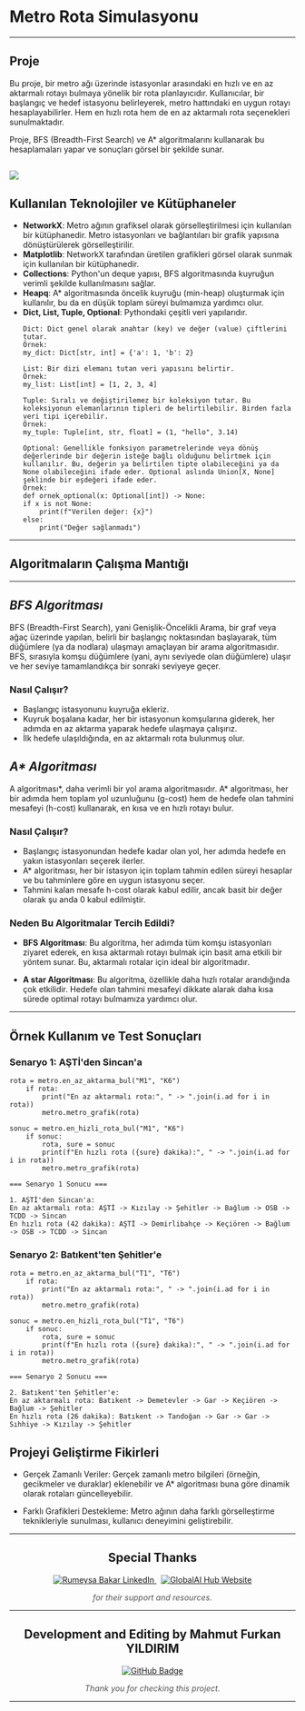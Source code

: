 # Metro Rota Simulasyonu
---
Proje
---
Bu proje, bir metro ağı üzerinde istasyonlar arasındaki en hızlı ve en az aktarmalı rotayı bulmaya yönelik bir rota planlayıcıdır. Kullanıcılar, bir başlangıç ve hedef istasyonu belirleyerek, metro hattındaki en uygun rotayı hesaplayabilirler. Hem en hızlı rota hem de en az aktarmalı rota seçenekleri sunulmaktadır.

Proje, BFS (Breadth-First Search) ve A* algoritmalarını kullanarak bu hesaplamaları yapar ve sonuçları görsel bir şekilde sunar.

![](https://komarev.com/ghpvc/?username=MahmutFurkanYildirim)
---
## Kullanılan Teknolojiler ve Kütüphaneler

- **NetworkX**: Metro ağının grafiksel olarak görselleştirilmesi için kullanılan bir kütüphanedir. Metro istasyonları ve bağlantıları bir grafik yapısına dönüştürülerek görselleştirilir.
- **Matplotlib**: NetworkX tarafından üretilen grafikleri görsel olarak sunmak için kullanılan bir kütüphanedir.
- **Collections**: Python'un deque yapısı, BFS algoritmasında kuyruğun verimli şekilde kullanılmasını sağlar.
- **Heapq**: A* algoritmasında öncelik kuyruğu (min-heap) oluşturmak için kullanılır, bu da en düşük toplam süreyi bulmamıza yardımcı olur.
- **Dict, List, Tuple, Optional**: Pythondaki çeşitli veri yapılarıdır.
    ```
    Dict: Dict genel olarak anahtar (key) ve değer (value) çiftlerini tutar.
    Örnek:
    my_dict: Dict[str, int] = {'a': 1, 'b': 2}

    List: Bir dizi elemanı tutan veri yapısını belirtir.
    Örnek:
    my_list: List[int] = [1, 2, 3, 4]

    Tuple: Sıralı ve değiştirilemez bir koleksiyon tutar. Bu koleksiyonun elemanlarının tipleri de belirtilebilir. Birden fazla veri tipi içerebilir.
    Örnek:
    my_tuple: Tuple[int, str, float] = (1, "hello", 3.14)

    Optional: Genellikle fonksiyon parametrelerinde veya dönüş değerlerinde bir değerin isteğe bağlı olduğunu belirtmek için kullanılır. Bu, değerin ya belirtilen tipte olabileceğini ya da None olabileceğini ifade eder. Optional aslında Union[X, None] şeklinde bir eşdeğeri ifade eder.
    Örnek:
    def ornek_optional(x: Optional[int]) -> None:
    if x is not None:
        print(f"Verilen değer: {x}")
    else:
        print("Değer sağlanmadı")
    ```
---
## Algoritmaların Çalışma Mantığı
---
## _BFS Algoritması_

BFS (Breadth-First Search), yani Genişlik-Öncelikli Arama, bir graf veya ağaç üzerinde yapılan, belirli bir başlangıç noktasından başlayarak, tüm düğümlere (ya da nodlara) ulaşmayı amaçlayan bir arama algoritmasıdır. BFS, sırasıyla komşu düğümlere (yani, aynı seviyede olan düğümlere) ulaşır ve her seviye tamamlandıkça bir sonraki seviyeye geçer.

### Nasıl Çalışır?
- Başlangıç istasyonunu kuyruğa ekleriz.
- Kuyruk boşalana kadar, her bir istasyonun komşularına giderek, her adımda en az aktarma yaparak hedefe ulaşmaya çalışırız.
- İlk hedefe ulaşıldığında, en az aktarmalı rota bulunmuş olur.

## _A* Algoritması_

A algoritması*, daha verimli bir yol arama algoritmasıdır. A* algoritması, her bir adımda hem toplam yol uzunluğunu (g-cost) hem de hedefe olan tahmini mesafeyi (h-cost) kullanarak, en kısa ve en hızlı rotayı bulur.

### Nasıl Çalışır?
- Başlangıç istasyonundan hedefe kadar olan yol, her adımda hedefe en yakın istasyonları seçerek ilerler.
- A* algoritması, her bir istasyon için toplam tahmin edilen süreyi hesaplar ve bu tahminlere göre en uygun istasyonu seçer.
- Tahmini kalan mesafe h-cost olarak kabul edilir, ancak basit bir değer olarak şu anda 0 kabul edilmiştir.

### Neden Bu Algoritmalar Tercih Edildi?

- **BFS Algoritması**: Bu algoritma, her adımda tüm komşu istasyonları ziyaret ederek, en kısa aktarmalı rotayı bulmak için basit ama etkili bir yöntem sunar. Bu, aktarmalı rotalar için ideal bir algoritmadır.

- **A star Algoritması**: Bu algoritma, özellikle daha hızlı rotalar arandığında çok etkilidir. Hedefe olan tahmini mesafeyi dikkate alarak daha kısa sürede optimal rotayı bulmamıza yardımcı olur.
---
## Örnek Kullanım ve Test Sonuçları

### Senaryo 1: AŞTİ'den Sincan'a
```
rota = metro.en_az_aktarma_bul("M1", "K6")
    if rota:
        print("En az aktarmalı rota:", " -> ".join(i.ad for i in rota))
        metro.metro_grafik(rota)

sonuc = metro.en_hizli_rota_bul("M1", "K6")
    if sonuc:
        rota, sure = sonuc
        print(f"En hızlı rota ({sure} dakika):", " -> ".join(i.ad for i in rota))
        metro.metro_grafik(rota)

=== Senaryo 1 Sonucu ===

1. AŞTİ'den Sincan'a:
En az aktarmalı rota: AŞTİ -> Kızılay -> Şehitler -> Bağlum -> OSB -> TCDD -> Sincan
En hızlı rota (42 dakika): AŞTİ -> Demirlibahçe -> Keçiören -> Bağlum -> OSB -> TCDD -> Sincan
```
### Senaryo 2: Batıkent'ten Şehitler'e
```
rota = metro.en_az_aktarma_bul("T1", "T6")
    if rota:
        print("En az aktarmalı rota:", " -> ".join(i.ad for i in rota))
        metro.metro_grafik(rota)
    
sonuc = metro.en_hizli_rota_bul("T1", "T6")
    if sonuc:
        rota, sure = sonuc
        print(f"En hızlı rota ({sure} dakika):", " -> ".join(i.ad for i in rota))
        metro.metro_grafik(rota)

=== Senaryo 2 Sonucu ===

2. Batıkent'ten Şehitler'e:
En az aktarmalı rota: Batıkent -> Demetevler -> Gar -> Keçiören -> Bağlum -> Şehitler
En hızlı rota (26 dakika): Batıkent -> Tandoğan -> Gar -> Gar -> Sıhhiye -> Kızılay -> Şehitler
```

## Projeyi Geliştirme Fikirleri

- Gerçek Zamanlı Veriler: Gerçek zamanlı metro bilgileri (örneğin, gecikmeler ve duraklar) eklenebilir ve A* algoritması buna göre dinamik olarak rotaları güncelleyebilir.

- Farklı Grafikleri Destekleme: Metro ağının daha farklı görselleştirme teknikleriyle sunulması, kullanıcı deneyimini geliştirebilir.

---

<h2 align="center">Special Thanks</h2>

<p align="center">
  <a href="https://www.linkedin.com/in/rumeysa-bakar-789b311b3/" target="_blank">
    <img src="https://img.shields.io/badge/LinkedIn-Rumeysa%20Bakar-blue?style=flat-square&logo=linkedin" alt="Rumeysa Bakar LinkedIn">
  </a>
  &nbsp;
  <a href="https://www.globalaihub.com/" target="_blank">
    <img src="https://img.shields.io/badge/GlobalAI%20Hub-Website-brightgreen?style=flat-square&logo=google-chrome" alt="GlobalAI Hub Website">
  </a>
</p>
<p align="center">
  <em style="font-size: 14px; color: #555;">for their support and resources.</em>
</p>

---

<h2 align="center">Development and Editing by Mahmut Furkan YILDIRIM</h2>

<p align="center">
  <a href="https://github.com/MahmutFurkanYildirim" target="_blank">
    <img src="https://img.shields.io/badge/GitHub-MahmutFurkanYildirim-blue?style=flat-square&logo=github" alt="GitHub Badge">
  </a>
</p>

<p align="center">
  <em style="font-size: 14px; color: #555;">Thank you for checking this project.</em>
</p>

---

